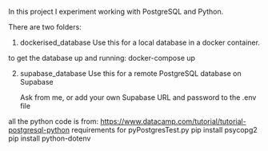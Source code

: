 In this project I experiment working with PostgreSQL and Python.

There are two folders:

1. dockerised_database
   Use this for a local database in a docker container.

to get the database up and running:
docker-compose up

2. supabase_database
   Use this for a remote PostgreSQL database on Supabase

   Ask from me, or add your own Supabase URL and password to the .env file

all the python code is from: https://www.datacamp.com/tutorial/tutorial-postgresql-python
requirements for pyPostgresTest.py
pip install psycopg2
pip install python-dotenv

